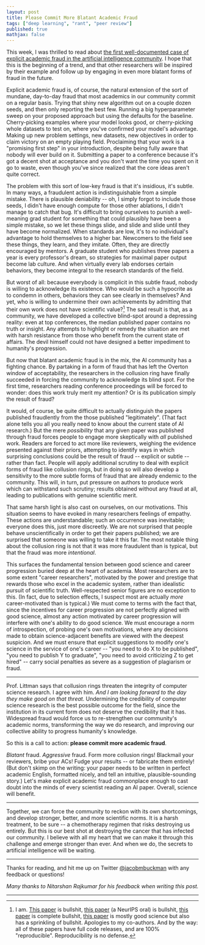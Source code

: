 ```yaml
---
layout: post
title: Please Commit More Blatant Academic Fraud
tags: ["deep learning", "rant", "peer review"]
published: true
mathjax: false
---
```


This week, I was thrilled to read about [the first well-documented case of explicit academic fraud in the artificial intelligence community](https://cacm.acm.org/magazines/2021/6/252840-collusion-rings-threaten-the-integrity-of-computer-science-research/fulltext#FNA).
I hope that this is the beginning of a trend, and that other researchers will be inspired by their example and follow up by engaging in even more blatant forms of fraud in the future.

Explicit academic fraud is, of course, the natural extension of the sort of mundane, day-to-day fraud that most academics in our community commit on a regular basis.
Trying that shiny new algorithm out on a couple dozen seeds, and then only reporting the best few.
Running a big hyperparameter sweep on your proposed approach but using the defaults for the baseline.
Cherry-picking examples where your model looks good, or cherry-picking whole datasets to test on, where you've confirmed your model's advantage.
Making up new problem settings, new datasets, new objectives in order to claim victory on an empty playing field.
Proclaiming that your work is a "promising first step" in your introduction, despite being fully aware that nobody will ever build on it.
Submitting a paper to a conference because it's got a decent shot at acceptance and you don't want the time you spent on it go to waste, even though you've since realized that the core ideas aren't quite correct.

The problem with this sort of low-key fraud is that it's insidious, it's subtle.
In many ways, a fraudulent action is indistinguishable from a simple mistake.
There is plausible deniability -- oh, I simply forgot to include those seeds, I didn't have enough compute for those other ablations, I didn't manage to catch that bug.
It's difficult to bring ourselves to punish a well-meaning grad student for something that could plausibly have been a simple mistake, so we let these things slide, and slide and slide until they have become normalized.
When standards are low, it's to no individual's advantage to hold themselves to a higher bar.
Newcomers to the field see these things, they learn, and they imitate.
Often, they are directly encouraged by mentors.
A graduate student who publishes three papers a year is every professor's dream, so strategies for maximal paper output become lab culture.
And when virtually every lab endorses certain behaviors, they become integral to the research standards of the field.

But worst of all: because everybody is complicit in this subtle fraud, nobody is willing to acknowledge its existence.
Who would be such a hypocrite as to condemn in others, behaviors they can see clearly in themselves?
And yet, who is willing to undermine their own achievements by admitting that their own work does not have scientific value?[^0]
The sad result is that, as a community, we have developed a collective blind-spot around a depressing reality: even at top conferences, the median published paper contains no truth or insight.
Any attempts to highlight or remedy the situation are met with harsh resistance from those who benefit from the current state of affairs.
The devil himself could not have designed a better impediment to humanity's progression.

But now that blatant academic fraud is in the mix, the AI community has a fighting chance.
By partaking in a form of fraud that has left the Overton window of acceptability, the researchers in the collusion ring have finally succeeded in forcing the community to acknowledge its blind spot.
For the first time, researchers reading conference proceedings will be forced to wonder: does this work truly merit my attention?
Or is its publication simply the result of fraud?

It would, of course, be quite difficult to actually distinguish the papers published fraudlently from the those published "legitimately".
(That fact alone tells you all you really need to know about the current state of AI research.)
But the mere *possibility* that any given paper was published through fraud forces people to engage more skeptically with *all* published work.
Readers are forced to act more like reviewers, weighing the evidence presented against their priors, attempting to identify ways in which surprising conclusions could be the result of fraud -- explicit or subtle -- rather than fact.
People will apply additional scrutiny to deal with explicit forms of fraud like collusion rings, but in doing so will also develop a sensitivity to the more subtle forms of fraud that are already endemic to the community.
This will, in turn, put pressure on authors to produce work which can withstand such scrutiny; results obtained without any fraud at all, leading to publications with genuine scientific merit.

That same harsh light is also cast on ourselves, on our motivations.
This situation seems to have evoked in many researchers feelings of empathy.
These actions are understandable; such an occurrence was inevitable; everyone does this, just more discreetly.
We are not surprised that people behave unscientifically in order to get their papers published; we are surprised that someone was willing to take it this far.
The most notable thing about the collusion ring is not that it was more fraudulent than is typical, but that the fraud was more *intentional*.

This surfaces the fundamental tension between good science and career progression buried deep at the heart of academia.
Most researchers are to some extent "career researchers", motivated by the power and prestige that rewards those who excel in the academic system, rather than idealistic pursuit of scientific truth.
Well-respected senior figures are no exception to this. (In fact, due to selection effects, I suspect most are actually *more* career-motivated than is typical.)
We must come to terms with the fact that, since the incentives for career progression are not perfectly aligned with good science, almost any action motivated by career progression will interfere with one's ability to do good science.
We must encourage a norm of introspection, of probing one's own motivations, where any decisions made to obtain science-adjacent benefits are viewed with the deepest suspicion.
And we must ensure that explicit suggestions to modify one's science in the service of one's career -- "you need to do X to be published", "you need to publish Y to graduate", "you need to avoid criticizing Z to get hired" -- carry social penalties as severe as a suggestion of plagiarism or fraud.

---

Prof. Littman says that collusion rings threaten the integrity of computer science research.
I agree with him.
*And I am looking forward to the day they make good on that threat.*
Undermining the credibility of computer science research is the best possible outcome for the field, since the institution in its current form does not deserve the credibility that it has.
Widespread fraud would force us to re-strengthen our community's academic norms, transforming the way we do research, and improving our collective ability to progress humanity's knowledge.

So this is a call to action: **please commit more academic fraud**.

*Blatant* fraud.
*Aggressive* fraud.
Form more collusion rings!
Blackmail your reviewers, bribe your ACs!
Fudge your results -- or fabricate them entirely!
(But don't skimp on the writing: your paper needs to be written in perfect academic English, formatted nicely, and tell an intuitive, plausible-sounding story.)
Let's make explicit academic fraud commonplace enough to cast doubt into the minds of every scientist reading an AI paper.
Overall, science will benefit.

---

Together, we can force the community to reckon with its own shortcomings, and develop stronger, better, and more scientific norms.
It is a harsh treatment, to be sure -- a chemotherapy regimen that risks destroying us entirely.
But this is our best shot at destroying the cancer that has infected our community.
I believe with all my heart that we can make it through this challenge and emerge stronger than ever.
And when we do, the secrets to artificial intelligence will be waiting.

---

Thanks for reading, and hit me up on Twitter [@jacobmbuckman](https://twitter.com/jacobmbuckman) with any feedback or questions!

*Many thanks to Nitarshan Rajkumar for his feedback when writing this post.*

---

[^0]: I am. [This paper](https://www.aclweb.org/anthology/D16-1254.pdf) is bullshit, [this paper](https://proceedings.neurips.cc/paper/2018/hash/f02208a057804ee16ac72ff4d3cec53b-Abstract.html) (a NeurIPS oral) is bullshit, [this paper](https://openreview.net/pdf?id=S18Su--CW) is complete bullshit, [this paper](http://proceedings.mlr.press/v97/gelada19a/gelada19a.pdf) is mostly good science but also has a sprinkling of bullshit. Apologies to my co-authors. And by the way: all of these papers have full code releases, and are 100% "reproducible". Reproducibility is no defense.